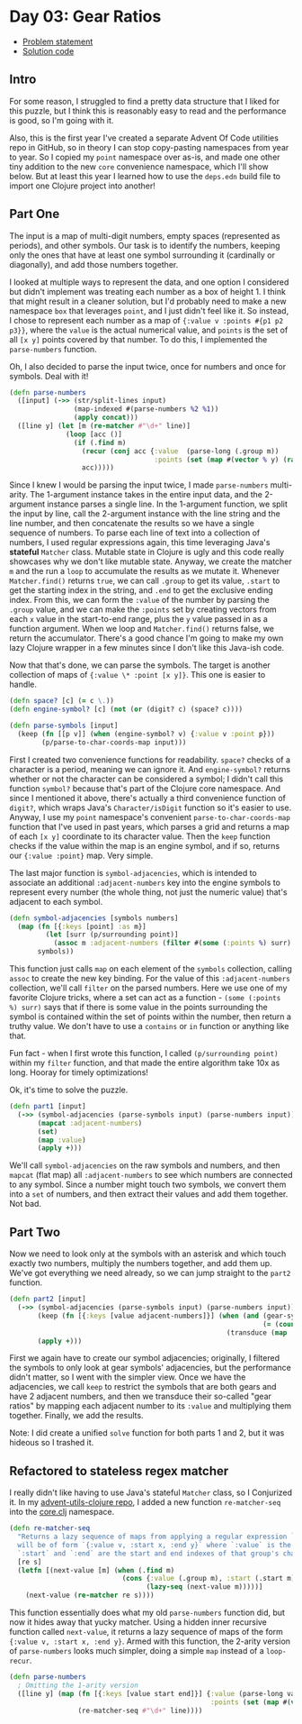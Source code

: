 # Day 03: Gear Ratios

* [Problem statement](https://adventofcode.com/2023/day/3)
* [Solution code](https://github.com/abyala/advent-2023-clojure/blob/master/src/advent_2023_clojure/day03.clj)

## Intro

For some reason, I struggled to find a pretty data structure that I liked for this puzzle, but I think this is
reasonably easy to read and the performance is good, so I'm going with it.

Also, this is the first year I've created a separate Advent Of Code utilities repo in GitHub, so in theory I can stop
copy-pasting namespaces from year to year. So I copied my `point` namespace over as-is, and made one other tiny
addition to the new `core` convenience namespace, which I'll show below. But at least this year I learned how to use
the `deps.edn` build file to import one Clojure project into another!

## Part One

The input is a map of multi-digit numbers, empty spaces (represented as periods), and other symbols. Our task is to
identify the numbers, keeping only the ones that have at least one symbol surrounding it (cardinally or diagonally),
and add those numbers together.

I looked at multiple ways to represent the data, and one option I considered but didn't implement was treating each
number as a box of height 1. I think that might result in a cleaner solution, but I'd probably need to make a new
namespace `box` that leverages `point`, and I just didn't feel like it. So instead, I chose to represent each number
as a map of `{:value v :points #{p1 p2 p3}}`, where the `value` is the actual numerical value, and `points` is the set
of all `[x y]` points covered by that number. To do this, I implemented the `parse-numbers` function.

Oh, I also decided to parse the input twice, once for numbers and once for symbols. Deal with it!

```clojure
(defn parse-numbers
  ([input] (->> (str/split-lines input)
                (map-indexed #(parse-numbers %2 %1))
                (apply concat)))
  ([line y] (let [m (re-matcher #"\d+" line)]
              (loop [acc ()]
                (if (.find m)
                  (recur (conj acc {:value  (parse-long (.group m))
                                    :points (set (map #(vector % y) (range (.start m) (.end m))))}))
                  acc)))))
```

Since I knew I would be parsing the input twice, I made `parse-numbers` multi-arity. The 1-argument instance takes in
the entire input data, and the 2-argument instance parses a single line. In the 1-argument function, we split the input
by line, call the 2-argument instance with the line string and the line number, and then concatenate the results so we
have a single sequence of numbers. To parse each line of text into a collection of numbers, I used regular expressions
again, this time leveraging Java's **stateful** `Matcher` class. Mutable state in Clojure is ugly and this code really
showcases why we don't like mutable state. Anyway, we create the matcher `m` and the run a `loop` to accumulate the
results as we mutate it. Whenever `Matcher.find()` returns `true`, we can call `.group` to get its value, `.start` to
get the starting index in the string, and `.end` to get the exclusive ending index. From this, we can form the `:value`
of the number by parsing the `.group` value, and we can make the `:points` set by creating vectors from each `x` value
in the start-to-end range, plus the `y` value passed in as a function argument. When we loop and `Matcher.find()`
returns false, we return the accumulator. There's a good chance I'm going to make my own lazy Clojure wrapper in a few
minutes since I don't like this Java-ish code.

Now that that's done, we can parse the symbols. The target is another collection of maps of `{:value \* :point [x y]}`.
This one is easier to handle.

```clojure
(defn space? [c] (= c \.))
(defn engine-symbol? [c] (not (or (digit? c) (space? c))))

(defn parse-symbols [input]
  (keep (fn [[p v]] (when (engine-symbol? v) {:value v :point p}))
        (p/parse-to-char-coords-map input)))
```

First I created two convenience functions for readability. `space?` checks of a character is a period, meaning we can
ignore it. And `engine-symbol?` returns whether or not the character can be considered a symbol; I didn't call this
function `symbol?` because that's part of the Clojure core namespace. And since I mentioned it above, there's actually
a third convenience function of `digit?`, which wraps Java's `Character/isDigit` function so it's easier to use. Anyway,
I use my `point` namespace's convenient `parse-to-char-coords-map` function that I've used in past years, which parses
a grid and returns a map of each `[x y]` coordinate to its character value. Then the `keep` function checks if the
value within the map is an engine symbol, and if so, returns our `{:value :point}` map. Very simple.

The last major function is `symbol-adjacencies`, which is intended to associate an additional `:adjacent-numbers` key
into the engine symbols to represent every number (the whole thing, not just the numeric value) that's adjacent to each
symbol.

```clojure
(defn symbol-adjacencies [symbols numbers]
  (map (fn [{:keys [point] :as m}]
         (let [surr (p/surrounding point)]
           (assoc m :adjacent-numbers (filter #(some (:points %) surr) numbers))))
       symbols))
```

This function just calls `map` on each element of the `symbols` collection, calling `assoc` to create the new key
binding. For the value of this `:adjacent-numbers` collection, we'll call `filter` on the parsed numbers. Here we use
one of my favorite Clojure tricks, where a set can act as a function - `(some (:points %) surr)` says that if there is
some value in the points surrounding the symbol is contained within the set of points within the number, then return a
truthy value. We don't have to use a `contains` or `in` function or anything like that.

Fun fact - when I first wrote this function, I called `(p/surrounding point)` within my `filter` function, and that
made the entire algorithm take 10x as long. Hooray for timely optimizations!

Ok, it's time to solve the puzzle.

```clojure
(defn part1 [input]
  (->> (symbol-adjacencies (parse-symbols input) (parse-numbers input))
       (mapcat :adjacent-numbers)
       (set)
       (map :value)
       (apply +)))
```

We'll call `symbol-adjacencies` on the raw symbols and numbers, and then `mapcat` (flat map) all `:adjacent-numbers`
to see which numbers are connected to any symbol. Since a number might touch two symbols, we convert them into a `set`
of numbers, and then extract their values and add them together. Not bad.

## Part Two

Now we need to look only at the symbols with an asterisk and which touch exactly two numbers, multiply the numbers
together, and add them up. We've got everything we need already, so we can jump straight to the `part2` function.

```clojure
(defn part2 [input]
  (->> (symbol-adjacencies (parse-symbols input) (parse-numbers input))
       (keep (fn [{:keys [value adjacent-numbers]}] (when (and (gear-symbol value)
                                                               (= (count adjacent-numbers) 2))
                                                      (transduce (map :value) * adjacent-numbers))))
       (apply +)))
```

First we again have to create our symbol adjacencies; originally, I filtered the symbols to only look at gear symbols'
adjacencies, but the performance didn't matter, so I went with the simpler view. Once we have the adjacencies, we call
`keep` to restrict the symbols that are both gears and have 2 adjacent numbers, and then we transduce their so-called
"gear ratios" by mapping each adjacent number to its `:value` and multiplying them together. Finally, we add the
results.

Note: I did create a unified `solve` function for both parts 1 and 2, but it was hideous so I trashed it.

## Refactored to stateless regex matcher

I really didn't like having to use Java's stateful `Matcher` class, so I Conjurized it.  In my 
[advent-utils-clojure repo](https://github.com/abyala/advent-utils-clojure), I added a new function `re-matcher-seq`
into the [core.clj](https://github.com/abyala/advent-utils-clojure/blob/main/src/abyala/advent_utils_clojure/core.clj)
namespace.

```clojure
(defn re-matcher-seq
  "Returns a lazy sequence of maps from applying a regular expression `re` to the string `s`. Each returned map
  will be of form `{:value v, :start x, :end y}` where `:value` is the text value from the captured group, and
  `:start` and `:end` are the start and end indexes of that group's characters."
  [re s]
  (letfn [(next-value [m] (when (.find m)
                            (cons {:value (.group m), :start (.start m), :end (.end m)}
                                  (lazy-seq (next-value m)))))]
    (next-value (re-matcher re s))))
```

This function essentially does what my old `parse-numbers` function did, but now it hides away that yucky matcher.
Using a hidden inner recursive function called `next-value`, it returns a lazy sequence of maps of the form
`{:value v, :start x, :end y}`. Armed with this function, the 2-arity version of `parse-numbers` looks much simpler,
doing a simple `map` instead of a `loop-recur`.

```clojure
(defn parse-numbers
  ; Omitting the 1-arity version
  ([line y] (map (fn [{:keys [value start end]}] {:value (parse-long value)
                                                  :points (set (map #(vector % y) (range start end)))})
                 (re-matcher-seq #"\d+" line))))
```